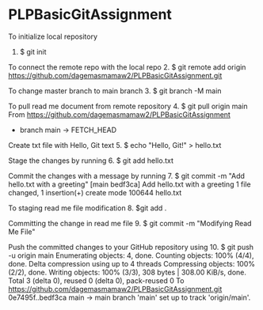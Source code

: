 # PLPBasicGitAssignment

To initialize local repository  
1.	$ git init

To connect the remote repo with the local repo
2.	$ git remote add origin https://github.com/dagemasmamaw2/PLPBasicGitAssignment.git

To change master branch to main branch 
3.	$ git branch -M main

To pull read me document from remote repository 
4.	$ git pull origin main
From https://github.com/dagemasmamaw2/PLPBasicGitAssignment
 * branch            main       -> FETCH_HEAD

Create txt file with Hello, Git text
5.	$ echo "Hello, Git!" > hello.txt

Stage the changes by running
6.	$ git add hello.txt

Commit the changes with a message by running
7.	$ git commit -m "Add hello.txt with a greeting"
[main bedf3ca] Add hello.txt with a greeting
 1 file changed, 1 insertion(+)
 create mode 100644 hello.txt

To staging read me file modification 
8.	$git add .

Committing the change in read me file 
9.	$ git commit -m "Modifying Read Me File"

Push the committed changes to your GitHub repository using
10.	$ git push -u origin main
Enumerating objects: 4, done.
Counting objects: 100% (4/4), done.
Delta compression using up to 4 threads
Compressing objects: 100% (2/2), done.
Writing objects: 100% (3/3), 308 bytes | 308.00 KiB/s, done.
Total 3 (delta 0), reused 0 (delta 0), pack-reused 0
To https://github.com/dagemasmamaw2/PLPBasicGitAssignment.git
   0e7495f..bedf3ca  main -> main
branch 'main' set up to track 'origin/main'.

